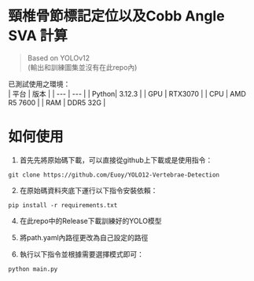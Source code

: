 # 頸椎骨節標記定位以及Cobb Angle SVA 計算
> Based on YOLOv12  
(輸出和訓練圖集並沒有在此repo內)

已測試使用之環境：  
| 平台 | 版本 |
| --- | --- |
| Python| 3.12.3 |
| GPU | RTX3070 |
| CPU | AMD R5 7600 |
| RAM | DDR5 32G |

# 如何使用

1. 首先先將原始碼下載，可以直接從github上下載或是使用指令：  
```
git clone https://github.com/Euoy/YOLO12-Vertebrae-Detection
```

2. 在原始碼資料夾底下運行以下指令安裝依賴：
```
pip install -r requirements.txt
```

4. 在此repo中的Release下載訓練好的YOLO模型

5. 將path.yaml內路徑更改為自己設定的路徑

6. 執行以下指令並根據需要選擇模式即可：
```
python main.py
```